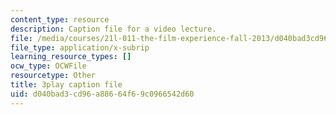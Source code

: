 ```yaml
---
content_type: resource
description: Caption file for a video lecture.
file: /media/courses/21l-011-the-film-experience-fall-2013/d040bad3cd96a88664f69c0966542d60_tHttGDNmgKI.srt
file_type: application/x-subrip
learning_resource_types: []
ocw_type: OCWFile
resourcetype: Other
title: 3play caption file
uid: d040bad3-cd96-a886-64f6-9c0966542d60
---
```

